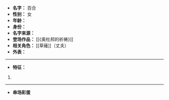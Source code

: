 
- **名字：** 百合
- **性别：** 女
- **年龄：** 
- **身份：** 
- **名字来源：** 
- **登场作品：** [[《奥杜邦的祈祷》]]
- **相关角色：** [[草薙]]（丈夫）
- **外表：** 

---

- **特征：** 
1. 

---

- **串场彩蛋** 